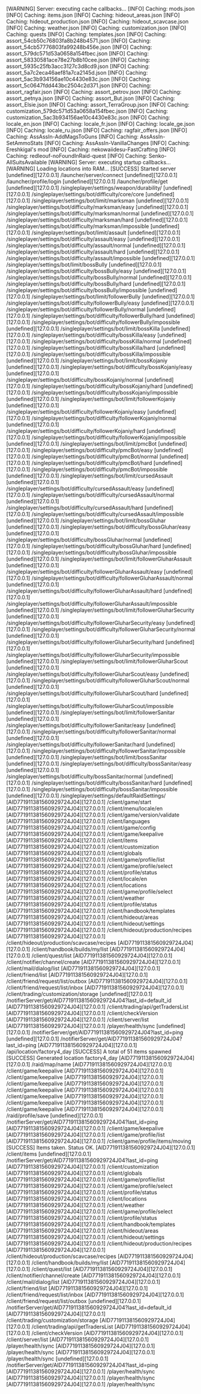 [WARNING] Server: executing cache callbacks...
[INFO] Caching: mods.json
[INFO] Caching: items.json
[INFO] Caching: hideout_areas.json
[INFO] Caching: hideout_production.json
[INFO] Caching: hideout_scavcase.json
[INFO] Caching: weather.json
[INFO] Caching: customization.json
[INFO] Caching: quests
[INFO] Caching: templates.json
[INFO] Caching: assort_54cb50c76803fa8b248b4571.json
[INFO] Caching: assort_54cb57776803fa99248b456e.json
[INFO] Caching: assort_579dc571d53a0658a154fbec.json
[INFO] Caching: assort_58330581ace78e27b8b10cee.json
[INFO] Caching: assort_5935c25fb3acc3127c3d8cd9.json
[INFO] Caching: assort_5a7c2eca46aef81a7ca2145d.json
[INFO] Caching: assort_5ac3b934156ae10c4430e83c.json
[INFO] Caching: assort_5c0647fdd443bc2504c2d371.json
[INFO] Caching: assort_ragfair.json
[INFO] Caching: assort_petrov.json
[INFO] Caching: assort_petnya.json
[INFO] Caching: assort_But.json
[INFO] Caching: assort_Elsie.json
[INFO] Caching: assort_TerraGroup.json
[INFO] Caching: customization_579dc571d53a0658a154fbec.json
[INFO] Caching: customization_5ac3b934156ae10c4430e83c.json
[INFO] Caching: locale_en.json
[INFO] Caching: locale_fr.json
[INFO] Caching: locale_ge.json
[INFO] Caching: locale_ru.json
[INFO] Caching: ragfair_offers.json
[INFO] Caching: AssAssIn-AddMagsToGuns
[INFO] Caching: AssAssIn-SetAmmoStats
[INFO] Caching: AssAssIn-VanillaChanges
[INFO] Caching: Ereshkigal's mod
[INFO] Caching: nekowaiidesu-FastCrafting
[INFO] Caching: redleouf-noFoundInRaid-quest
[INFO] Caching: Senko-AllSuitsAvailable
[WARNING] Server: executing startup callbacks...
[WARNING] Loading locations into RAM...
[SUCCESS] Started server
[undefined][127.0.0.1] /launcher/server/connect
[undefined][127.0.0.1] /launcher/profile/login
[undefined][127.0.0.1] /launcher/profile/get
[undefined][127.0.0.1] /singleplayer/settings/weapon/durability/
[undefined][127.0.0.1] /singleplayer/settings/bot/difficulty/core/core
[undefined][127.0.0.1] /singleplayer/settings/bot/limit/marksman
[undefined][127.0.0.1] /singleplayer/settings/bot/difficulty/marksman/easy
[undefined][127.0.0.1] /singleplayer/settings/bot/difficulty/marksman/normal
[undefined][127.0.0.1] /singleplayer/settings/bot/difficulty/marksman/hard
[undefined][127.0.0.1] /singleplayer/settings/bot/difficulty/marksman/impossible
[undefined][127.0.0.1] /singleplayer/settings/bot/limit/assault
[undefined][127.0.0.1] /singleplayer/settings/bot/difficulty/assault/easy
[undefined][127.0.0.1] /singleplayer/settings/bot/difficulty/assault/normal
[undefined][127.0.0.1] /singleplayer/settings/bot/difficulty/assault/hard
[undefined][127.0.0.1] /singleplayer/settings/bot/difficulty/assault/impossible
[undefined][127.0.0.1] /singleplayer/settings/bot/limit/bossBully
[undefined][127.0.0.1] /singleplayer/settings/bot/difficulty/bossBully/easy
[undefined][127.0.0.1] /singleplayer/settings/bot/difficulty/bossBully/normal
[undefined][127.0.0.1] /singleplayer/settings/bot/difficulty/bossBully/hard
[undefined][127.0.0.1] /singleplayer/settings/bot/difficulty/bossBully/impossible
[undefined][127.0.0.1] /singleplayer/settings/bot/limit/followerBully
[undefined][127.0.0.1] /singleplayer/settings/bot/difficulty/followerBully/easy
[undefined][127.0.0.1] /singleplayer/settings/bot/difficulty/followerBully/normal
[undefined][127.0.0.1] /singleplayer/settings/bot/difficulty/followerBully/hard
[undefined][127.0.0.1] /singleplayer/settings/bot/difficulty/followerBully/impossible
[undefined][127.0.0.1] /singleplayer/settings/bot/limit/bossKilla
[undefined][127.0.0.1] /singleplayer/settings/bot/difficulty/bossKilla/easy
[undefined][127.0.0.1] /singleplayer/settings/bot/difficulty/bossKilla/normal
[undefined][127.0.0.1] /singleplayer/settings/bot/difficulty/bossKilla/hard
[undefined][127.0.0.1] /singleplayer/settings/bot/difficulty/bossKilla/impossible
[undefined][127.0.0.1] /singleplayer/settings/bot/limit/bossKojaniy
[undefined][127.0.0.1] /singleplayer/settings/bot/difficulty/bossKojaniy/easy
[undefined][127.0.0.1] /singleplayer/settings/bot/difficulty/bossKojaniy/normal
[undefined][127.0.0.1] /singleplayer/settings/bot/difficulty/bossKojaniy/hard
[undefined][127.0.0.1] /singleplayer/settings/bot/difficulty/bossKojaniy/impossible
[undefined][127.0.0.1] /singleplayer/settings/bot/limit/followerKojaniy
[undefined][127.0.0.1] /singleplayer/settings/bot/difficulty/followerKojaniy/easy
[undefined][127.0.0.1] /singleplayer/settings/bot/difficulty/followerKojaniy/normal
[undefined][127.0.0.1] /singleplayer/settings/bot/difficulty/followerKojaniy/hard
[undefined][127.0.0.1] /singleplayer/settings/bot/difficulty/followerKojaniy/impossible
[undefined][127.0.0.1] /singleplayer/settings/bot/limit/pmcBot
[undefined][127.0.0.1] /singleplayer/settings/bot/difficulty/pmcBot/easy
[undefined][127.0.0.1] /singleplayer/settings/bot/difficulty/pmcBot/normal
[undefined][127.0.0.1] /singleplayer/settings/bot/difficulty/pmcBot/hard
[undefined][127.0.0.1] /singleplayer/settings/bot/difficulty/pmcBot/impossible
[undefined][127.0.0.1] /singleplayer/settings/bot/limit/cursedAssault
[undefined][127.0.0.1] /singleplayer/settings/bot/difficulty/cursedAssault/easy
[undefined][127.0.0.1] /singleplayer/settings/bot/difficulty/cursedAssault/normal
[undefined][127.0.0.1] /singleplayer/settings/bot/difficulty/cursedAssault/hard
[undefined][127.0.0.1] /singleplayer/settings/bot/difficulty/cursedAssault/impossible
[undefined][127.0.0.1] /singleplayer/settings/bot/limit/bossGluhar
[undefined][127.0.0.1] /singleplayer/settings/bot/difficulty/bossGluhar/easy
[undefined][127.0.0.1] /singleplayer/settings/bot/difficulty/bossGluhar/normal
[undefined][127.0.0.1] /singleplayer/settings/bot/difficulty/bossGluhar/hard
[undefined][127.0.0.1] /singleplayer/settings/bot/difficulty/bossGluhar/impossible
[undefined][127.0.0.1] /singleplayer/settings/bot/limit/followerGluharAssault
[undefined][127.0.0.1] /singleplayer/settings/bot/difficulty/followerGluharAssault/easy
[undefined][127.0.0.1] /singleplayer/settings/bot/difficulty/followerGluharAssault/normal
[undefined][127.0.0.1] /singleplayer/settings/bot/difficulty/followerGluharAssault/hard
[undefined][127.0.0.1] /singleplayer/settings/bot/difficulty/followerGluharAssault/impossible
[undefined][127.0.0.1] /singleplayer/settings/bot/limit/followerGluharSecurity
[undefined][127.0.0.1] /singleplayer/settings/bot/difficulty/followerGluharSecurity/easy
[undefined][127.0.0.1] /singleplayer/settings/bot/difficulty/followerGluharSecurity/normal
[undefined][127.0.0.1] /singleplayer/settings/bot/difficulty/followerGluharSecurity/hard
[undefined][127.0.0.1] /singleplayer/settings/bot/difficulty/followerGluharSecurity/impossible
[undefined][127.0.0.1] /singleplayer/settings/bot/limit/followerGluharScout
[undefined][127.0.0.1] /singleplayer/settings/bot/difficulty/followerGluharScout/easy
[undefined][127.0.0.1] /singleplayer/settings/bot/difficulty/followerGluharScout/normal
[undefined][127.0.0.1] /singleplayer/settings/bot/difficulty/followerGluharScout/hard
[undefined][127.0.0.1] /singleplayer/settings/bot/difficulty/followerGluharScout/impossible
[undefined][127.0.0.1] /singleplayer/settings/bot/limit/followerSanitar
[undefined][127.0.0.1] /singleplayer/settings/bot/difficulty/followerSanitar/easy
[undefined][127.0.0.1] /singleplayer/settings/bot/difficulty/followerSanitar/normal
[undefined][127.0.0.1] /singleplayer/settings/bot/difficulty/followerSanitar/hard
[undefined][127.0.0.1] /singleplayer/settings/bot/difficulty/followerSanitar/impossible
[undefined][127.0.0.1] /singleplayer/settings/bot/limit/bossSanitar
[undefined][127.0.0.1] /singleplayer/settings/bot/difficulty/bossSanitar/easy
[undefined][127.0.0.1] /singleplayer/settings/bot/difficulty/bossSanitar/normal
[undefined][127.0.0.1] /singleplayer/settings/bot/difficulty/bossSanitar/hard
[undefined][127.0.0.1] /singleplayer/settings/bot/difficulty/bossSanitar/impossible
[undefined][127.0.0.1] /singleplayer/settings/defaultRaidSettings/
[AID771911381560929724J04][127.0.0.1] /client/game/start
[AID771911381560929724J04][127.0.0.1] /client/menu/locale/en
[AID771911381560929724J04][127.0.0.1] /client/game/version/validate
[AID771911381560929724J04][127.0.0.1] /client/languages
[AID771911381560929724J04][127.0.0.1] /client/game/config
[AID771911381560929724J04][127.0.0.1] /client/game/keepalive
[AID771911381560929724J04][127.0.0.1] /client/items
[AID771911381560929724J04][127.0.0.1] /client/customization
[AID771911381560929724J04][127.0.0.1] /client/globals
[AID771911381560929724J04][127.0.0.1] /client/game/profile/list
[AID771911381560929724J04][127.0.0.1] /client/game/profile/select
[AID771911381560929724J04][127.0.0.1] /client/profile/status
[AID771911381560929724J04][127.0.0.1] /client/locale/en
[AID771911381560929724J04][127.0.0.1] /client/locations
[AID771911381560929724J04][127.0.0.1] /client/game/profile/select
[AID771911381560929724J04][127.0.0.1] /client/weather
[AID771911381560929724J04][127.0.0.1] /client/profile/status
[AID771911381560929724J04][127.0.0.1] /client/handbook/templates
[AID771911381560929724J04][127.0.0.1] /client/hideout/areas
[AID771911381560929724J04][127.0.0.1] /client/hideout/settings
[AID771911381560929724J04][127.0.0.1] /client/hideout/production/recipes
[AID771911381560929724J04][127.0.0.1] /client/hideout/production/scavcase/recipes
[AID771911381560929724J04][127.0.0.1] /client/handbook/builds/my/list
[AID771911381560929724J04][127.0.0.1] /client/quest/list
[AID771911381560929724J04][127.0.0.1] /client/notifier/channel/create
[AID771911381560929724J04][127.0.0.1] /client/mail/dialog/list
[AID771911381560929724J04][127.0.0.1] /client/friend/list
[AID771911381560929724J04][127.0.0.1] /client/friend/request/list/outbox
[AID771911381560929724J04][127.0.0.1] /client/friend/request/list/inbox
[AID771911381560929724J04][127.0.0.1] /client/trading/customization/storage
[undefined][127.0.0.1] /notifierServer/get/AID771911381560929724J04?last_id=default_id
[AID771911381560929724J04][127.0.0.1] /client/trading/api/getTradersList
[AID771911381560929724J04][127.0.0.1] /client/checkVersion
[AID771911381560929724J04][127.0.0.1] /client/server/list
[AID771911381560929724J04][127.0.0.1] /player/health/sync
[undefined][127.0.0.1] /notifierServer/get/AID771911381560929724J04?last_id=ping
[undefined][127.0.0.1] /notifierServer/get/AID771911381560929724J04?last_id=ping
[AID771911381560929724J04][127.0.0.1] /api/location/factory4_day
[SUCCESS] A total of 51 items spawned
[SUCCESS] Generated location factory4_day
[AID771911381560929724J04][127.0.0.1] /raid/map/name
[AID771911381560929724J04][127.0.0.1] /client/game/keepalive
[AID771911381560929724J04][127.0.0.1] /client/game/keepalive
[AID771911381560929724J04][127.0.0.1] /client/game/keepalive
[AID771911381560929724J04][127.0.0.1] /client/game/keepalive
[AID771911381560929724J04][127.0.0.1] /client/game/keepalive
[AID771911381560929724J04][127.0.0.1] /client/game/keepalive
[AID771911381560929724J04][127.0.0.1] /client/game/keepalive
[AID771911381560929724J04][127.0.0.1] /raid/profile/save
[undefined][127.0.0.1] /notifierServer/get/AID771911381560929724J04?last_id=ping
[AID771911381560929724J04][127.0.0.1] /client/game/keepalive
[AID771911381560929724J04][127.0.0.1] /client/game/profile/list
[AID771911381560929724J04][127.0.0.1] /client/game/profile/items/moving
[SUCCESS] Items taken. Status OK.
[AID771911381560929724J04][127.0.0.1] /client/items
[undefined][127.0.0.1] /notifierServer/get/AID771911381560929724J04?last_id=ping
[AID771911381560929724J04][127.0.0.1] /client/customization
[AID771911381560929724J04][127.0.0.1] /client/globals
[AID771911381560929724J04][127.0.0.1] /client/game/profile/list
[AID771911381560929724J04][127.0.0.1] /client/game/profile/select
[AID771911381560929724J04][127.0.0.1] /client/profile/status
[AID771911381560929724J04][127.0.0.1] /client/locations
[AID771911381560929724J04][127.0.0.1] /client/weather
[AID771911381560929724J04][127.0.0.1] /client/game/profile/select
[AID771911381560929724J04][127.0.0.1] /client/profile/status
[AID771911381560929724J04][127.0.0.1] /client/handbook/templates
[AID771911381560929724J04][127.0.0.1] /client/hideout/areas
[AID771911381560929724J04][127.0.0.1] /client/hideout/settings
[AID771911381560929724J04][127.0.0.1] /client/hideout/production/recipes
[AID771911381560929724J04][127.0.0.1] /client/hideout/production/scavcase/recipes
[AID771911381560929724J04][127.0.0.1] /client/handbook/builds/my/list
[AID771911381560929724J04][127.0.0.1] /client/quest/list
[AID771911381560929724J04][127.0.0.1] /client/notifier/channel/create
[AID771911381560929724J04][127.0.0.1] /client/mail/dialog/list
[AID771911381560929724J04][127.0.0.1] /client/friend/list
[AID771911381560929724J04][127.0.0.1] /client/friend/request/list/inbox
[AID771911381560929724J04][127.0.0.1] /client/friend/request/list/outbox
[undefined][127.0.0.1] /notifierServer/get/AID771911381560929724J04?last_id=default_id
[AID771911381560929724J04][127.0.0.1] /client/trading/customization/storage
[AID771911381560929724J04][127.0.0.1] /client/trading/api/getTradersList
[AID771911381560929724J04][127.0.0.1] /client/checkVersion
[AID771911381560929724J04][127.0.0.1] /client/server/list
[AID771911381560929724J04][127.0.0.1] /player/health/sync
[AID771911381560929724J04][127.0.0.1] /player/health/sync
[AID771911381560929724J04][127.0.0.1] /player/health/sync
[undefined][127.0.0.1] /notifierServer/get/AID771911381560929724J04?last_id=ping
[AID771911381560929724J04][127.0.0.1] /player/health/sync
[AID771911381560929724J04][127.0.0.1] /player/health/sync
[AID771911381560929724J04][127.0.0.1] /player/health/sync

